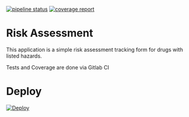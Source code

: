 [![pipeline status](https://gitlab.com/jarydkrish/risk-assessment/badges/master/pipeline.svg)](https://gitlab.com/jarydkrish/risk-assessment/commits/master) [![coverage report](https://gitlab.com/jarydkrish/risk-assessment/badges/master/coverage.svg)](https://gitlab.com/jarydkrish/risk-assessment/commits/master)
# Risk Assessment

This application is a simple risk assessment tracking form for drugs with listed hazards.

Tests and Coverage are done via Gitlab CI

# Deploy

[![Deploy](https://www.herokucdn.com/deploy/button.svg)](https://heroku.com/deploy)
